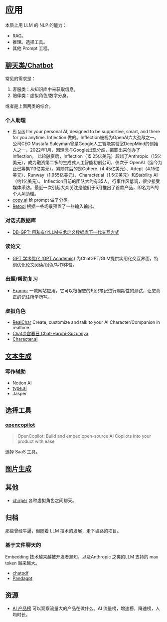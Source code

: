 # 应用
本质上用 LLM 的 NLP 的能力：
* RAG。
* 推理。选择工具。
* 其他 Prompt 工程。

## [聊天类/Chatbot](./apps/chatbot/)
常见的需求是：
1. 客服类：从知识库中来获取信息。
2. 陪伴类：虚拟角色/数字分身。

或者是上面两类的综合。

### 个人助理
* [Pi](https://inflection.ai/) [talk](https://pi.ai/talk) I’m your personal AI, designed to be supportive, smart, and there for you anytime. Inflection 做的。Inflection被视为OpenAI六大劲敌之一。公司CEO Mustafa Suleyman曾是Google人工智能实验室DeepMind的创始人之一，2022年1月，因理念与Google出现分歧，离职出来创办了Inflection。
此轮融资后，Inflection（15.25亿美元）超越了Anthropic（15亿美元），成为融资第二多的生成式人工智能初创公司，仅次于 OpenAI（迄今为止已筹集113亿美元）。紧随其后的是Cohere（4.45亿美元）、Adept（4.15亿美元）、Runway（1.955亿美元）、Character.ai（1.5亿美元）和Stability AI（约1亿美元）。
Inflection目前的团队大约有35人，行事作风低调，很少接受媒体采访。最近一次引起大众关注是他们于5月推出了首款产品，即名为Pi的个人AI助理。
* [copy.ai](https://www.copy.ai/) 给 prompt 做了分类。
* [Retool](https://retool.com/products/ai) 根据一些场景预置了一些输入输出。

### 对话式数据库
* [DB-GPT: 用私有化LLM技术定义数据库下一代交互方式](https://github.com/eosphoros-ai/DB-GPT/blob/main/README.zh.md)

### 读论文
* [GPT 学术优化 (GPT Academic)](https://github.com/binary-husky/gpt_academic) 为ChatGPT/GLM提供实用化交互界面，特别优化论文阅读/润色/写作体验。

### 出题/帮助复习
* [Examor](https://github.com/codeacme17/examor/blob/main/docs/zh-doc.md) 一款网站应用，它可以根据您的知识笔记进行周期性的测试，让您真正的记住所学所写。

### 虚拟角色
* [RealChar](https://github.com/Shaunwei/RealChar) Create, customize and talk to your AI Character/Companion in realtime.
* [Chat凉宫春日 Chat-Haruhi-Suzumiya](https://github.com/LC1332/Chat-Haruhi-Suzumiya)
* [Character.ai](https://beta.character.ai/)

## [文本生成](./apps/text-generation/readme.md)

### 写作辅助
* Notion AI
* [type.ai](https://type.ai/)
* Jasper

## 选择工具
### [opencopilot](https://opencopilot.dev) 
> OpenCopilot: Build and embed open-source AI Copilots into your product with ease

选择 SaaS 工具。

## [图片生成](./apps/img-generation/)

## 其他
* [chirper](https://chirper.ai/zh) 各种虚拟角色之间聊天。

## 归档
那些曾经牛逼，但随着 LLM 技术的发展，走下坡路的项目。

### 基于文件聊天的
Embedding 技术越来越被开发者熟知，以及Anthropic 之类的LLM 支持的 max token 越来越大。
* [chatpdf](https://www.chatpdf.com/)
* [Pandagpt](https://www.pandagpt.io/)

## 资源
* [AI 产品榜](https://dnipkggqxh.feishu.cn/wiki/YTIUwM6Vmij4IQkSm9PctPWunIb) 可以观察流量大的产品在做什么。AI 流量榜，增速榜，降速榜，人均时长。